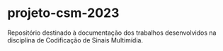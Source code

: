 # projeto-csm-2023
Repositório destinado à documentação dos trabalhos desenvolvidos na disciplina de Codificação de Sinais Multimídia.
